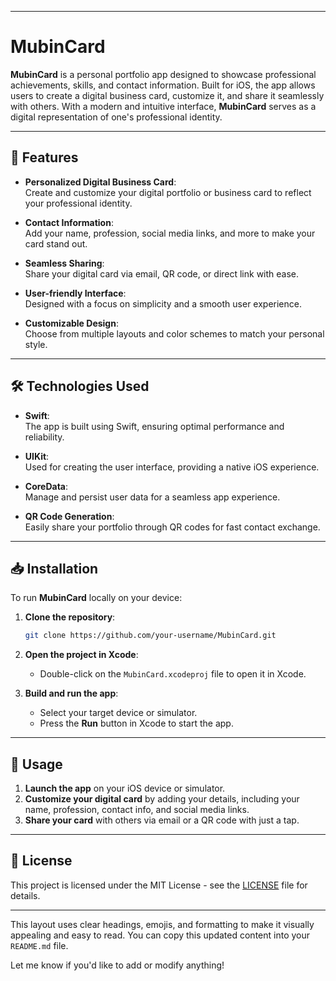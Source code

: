 
---

# MubinCard

**MubinCard** is a personal portfolio app designed to showcase professional achievements, skills, and contact information. Built for iOS, the app allows users to create a digital business card, customize it, and share it seamlessly with others. With a modern and intuitive interface, **MubinCard** serves as a digital representation of one's professional identity.

---

## 🚀 Features

- **Personalized Digital Business Card**:  
  Create and customize your digital portfolio or business card to reflect your professional identity.

- **Contact Information**:  
  Add your name, profession, social media links, and more to make your card stand out.

- **Seamless Sharing**:  
  Share your digital card via email, QR code, or direct link with ease.

- **User-friendly Interface**:  
  Designed with a focus on simplicity and a smooth user experience.

- **Customizable Design**:  
  Choose from multiple layouts and color schemes to match your personal style.

---

## 🛠 Technologies Used

- **Swift**:  
  The app is built using Swift, ensuring optimal performance and reliability.

- **UIKit**:  
  Used for creating the user interface, providing a native iOS experience.

- **CoreData**:  
  Manage and persist user data for a seamless app experience.

- **QR Code Generation**:  
  Easily share your portfolio through QR codes for fast contact exchange.

---

## 📥 Installation

To run **MubinCard** locally on your device:

1. **Clone the repository**:
   ```bash
   git clone https://github.com/your-username/MubinCard.git
   ```

2. **Open the project in Xcode**:
   - Double-click on the `MubinCard.xcodeproj` file to open it in Xcode.

3. **Build and run the app**:
   - Select your target device or simulator.
   - Press the **Run** button in Xcode to start the app.

---

## 📱 Usage

1. **Launch the app** on your iOS device or simulator.
2. **Customize your digital card** by adding your details, including your name, profession, contact info, and social media links.
3. **Share your card** with others via email or a QR code with just a tap.

---

## 📝 License

This project is licensed under the MIT License - see the [LICENSE](LICENSE) file for details.

---

This layout uses clear headings, emojis, and formatting to make it visually appealing and easy to read. You can copy this updated content into your `README.md` file.

Let me know if you'd like to add or modify anything!
